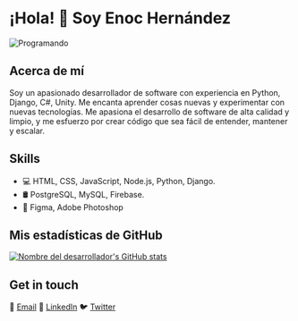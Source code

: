# ¡Hola! 👋 Soy Enoc Hernández
![Programando](https://media.giphy.com/media/du3J3cXyzhj75IOgvA/giphy.gif)

## Acerca de mí

Soy un apasionado desarrollador de software con experiencia en Python, Django, C#, Unity. Me encanta aprender cosas nuevas y experimentar con nuevas tecnologías. Me apasiona el desarrollo de software de alta calidad y limpio, y me esfuerzo por crear código que sea fácil de entender, mantener y escalar.

## Skills

- 💻 HTML, CSS, JavaScript, Node.js, Python, Django.
- 🛢️ PostgreSQL, MySQL, Firebase.
- 🎨 Figma, Adobe Photoshop

## Mis estadísticas de GitHub

[![Nombre del desarrollador's GitHub stats](https://github-readme-stats.vercel.app/api?username=eehcx&show_icons=true&theme=radical)](https://github.com/eehcx/github-readme-stats)

## Get in touch

📧 [Email](mailto:eehcx.contacto@gmail.com)
👔 [LinkedIn](https://www.linkedin.com/in/yourusername/)
🐦 [Twitter](https://twitter.com/yourusername)

